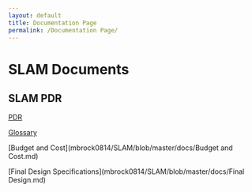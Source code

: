 ```yaml
---
layout: default
title: Documentation Page
permalink: /Documentation Page/
---
```


# SLAM Documents

## SLAM PDR
[PDR](https://drive.google.com/drive/folders/0BxrVeIWzbuKSY0xPRUtuOEdDdU0?usp=sharing)

[Glossary](mbrock0814/SLAM/blob/master/docs/Glossary.md)

[Budget and Cost](mbrock0814/SLAM/blob/master/docs/Budget and Cost.md)

[Final Design Specifications](mbrock0814/SLAM/blob/master/docs/Final Design.md)



